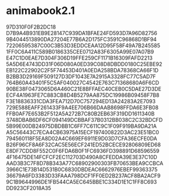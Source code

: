 # animabook2.1
97D310F0F2B2DC18
D7B9A4B931EB9E28147C939DA1BFAE24FD593D7A96D82756
9B4044513890DA27204E77B6A2D175FC3591C96868D1BF94
72206595387C00C3B53D3EDDCEAA12D95F58F49A7B245585
1FF0C6A411C589B0186335CEE0712A83F6305A99E07A07B9
E47C1D0EAE7D304F306D19FFE259CF1171B16309FAFD2213
5A5D6E4743DD31F06D080A0ED39C08D8DBDD0180C25EBE92
EB122C22902C2F5F74453D401A0EDA258BDA78368CA66F1D
B2BB3D29169F509127D3DF1043E7A2915A3328FC77C5AD7F
764B60A43401F5C5AF040027C4542E763C71368680A6F6CD
90BE38F0473065D6A460C21E8BFFAEC40CEB0C5DAE27D3DE
ECF4A1963FE7C883CB8D4B5279AA875DC19986B09458F7B8
F3E18836331CDA3FEA712D70C757294ED13A24283A2E7093
729E588EAFF261433F9A4EE706B66DAAB8698FFDA6E3FB08
FFB0AF7E653B2F512A5A272B7C80B2EB63F319DD1611340B
3748DBAB6DF6CF094149DCBBAF37B0312BB038C2C32BDCFD
5B99E00DB24975DBDBB1C6FF7C611C9C1F09F919BA9DA21A
A5C56443C7ECA4CB63975A15ECF197400822D3AC23E51BC0
794560118F5EA8D02A4C669EF6911E9D03D7CFA36ECFE0DA
B26F96CF8A6F32CAC5E56ECF241ED52BCECE92806809ED68
E8DF7CDD8F552C0F6FDA6B0F1FC6936FD398891D68596559
4F16475DE14FCFCF2EC112703D490A8CFEDDA39E3E37C10D
AAD3B3C7F8D78B343A77C68902900303FB70653BEA9CCBCA
3966C1E73B14D531B0C6830DBDEAC6662976EBEF99363375
36679A6FD3383D33FAAA798DCF1FF0ED2B237ACF8BA2ACF9
9C1B9644996DE1FB544CA5EC645BBE1C334D1E1C1FF8C693
DD923CF2018A35
